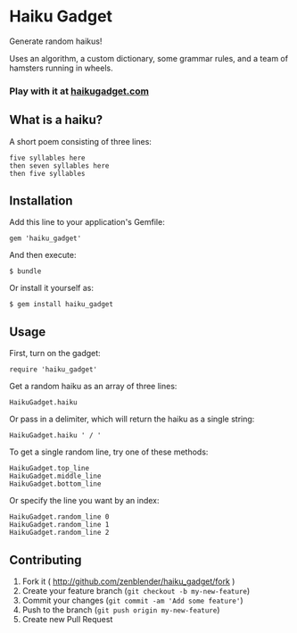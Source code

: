 # Haiku Gadget

Generate random haikus!

Uses an algorithm, a custom dictionary, some grammar rules, and a team of hamsters running in wheels.

### Play with it at [haikugadget.com](http://www.haikugadget.com/)

## What is a haiku?

A short poem consisting of three lines:

    five syllables here
    then seven syllables here
    then five syllables

## Installation

Add this line to your application's Gemfile:

    gem 'haiku_gadget'

And then execute:

    $ bundle

Or install it yourself as:

    $ gem install haiku_gadget

## Usage

First, turn on the gadget:

    require 'haiku_gadget'

Get a random haiku as an array of three lines:

    HaikuGadget.haiku

Or pass in a delimiter, which will return the haiku as a single string:

    HaikuGadget.haiku ' / '

To get a single random line, try one of these methods:

    HaikuGadget.top_line
    HaikuGadget.middle_line
    HaikuGadget.bottom_line

Or specify the line you want by an index:

    HaikuGadget.random_line 0
    HaikuGadget.random_line 1
    HaikuGadget.random_line 2

## Contributing

1. Fork it ( http://github.com/zenblender/haiku_gadget/fork )
2. Create your feature branch (`git checkout -b my-new-feature`)
3. Commit your changes (`git commit -am 'Add some feature'`)
4. Push to the branch (`git push origin my-new-feature`)
5. Create new Pull Request
